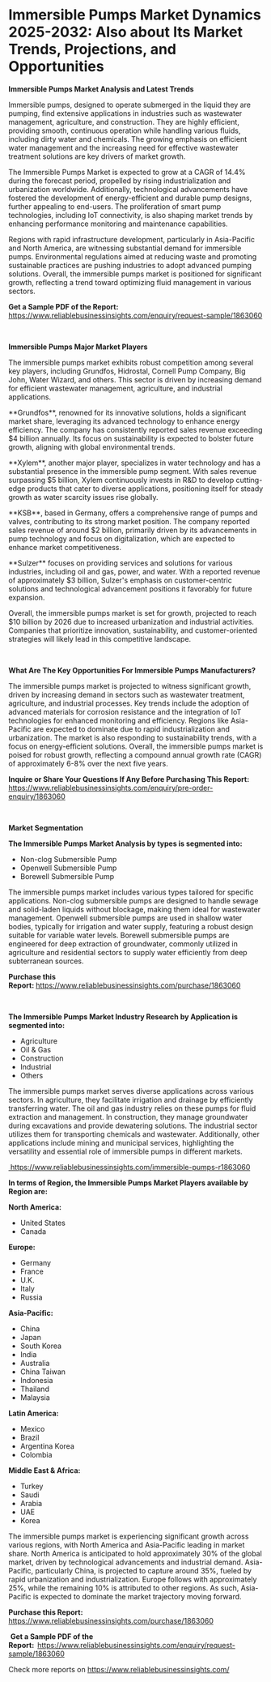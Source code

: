 <p><h1>Immersible Pumps Market Dynamics 2025-2032: Also about Its Market Trends, Projections, and Opportunities</h1></p><p><strong>Immersible Pumps Market Analysis and Latest Trends</strong></p>
<p><p>Immersible pumps, designed to operate submerged in the liquid they are pumping, find extensive applications in industries such as wastewater management, agriculture, and construction. They are highly efficient, providing smooth, continuous operation while handling various fluids, including dirty water and chemicals. The growing emphasis on efficient water management and the increasing need for effective wastewater treatment solutions are key drivers of market growth.</p><p>The Immersible Pumps Market is expected to grow at a CAGR of 14.4% during the forecast period, propelled by rising industrialization and urbanization worldwide. Additionally, technological advancements have fostered the development of energy-efficient and durable pump designs, further appealing to end-users. The proliferation of smart pump technologies, including IoT connectivity, is also shaping market trends by enhancing performance monitoring and maintenance capabilities.</p><p>Regions with rapid infrastructure development, particularly in Asia-Pacific and North America, are witnessing substantial demand for immersible pumps. Environmental regulations aimed at reducing waste and promoting sustainable practices are pushing industries to adopt advanced pumping solutions. Overall, the immersible pumps market is positioned for significant growth, reflecting a trend toward optimizing fluid management in various sectors.</p></p>
<p><strong>Get a Sample PDF of the Report:&nbsp;</strong> <a href="https://www.reliablebusinessinsights.com/enquiry/request-sample/1863060?utm_campaign=2319&utm_medium=2&utm_source=Github&utm_content=ia&utm_term=10042025&utm_id=immersible-pumps">https://www.reliablebusinessinsights.com/enquiry/request-sample/1863060</a></p>
<p>&nbsp;</p>
<p><strong>Immersible Pumps Major Market Players</strong></p>
<p><p>The immersible pumps market exhibits robust competition among several key players, including Grundfos, Hidrostal, Cornell Pump Company, Big John, Water Wizard, and others. This sector is driven by increasing demand for efficient wastewater management, agriculture, and industrial applications.</p><p>**Grundfos**, renowned for its innovative solutions, holds a significant market share, leveraging its advanced technology to enhance energy efficiency. The company has consistently reported sales revenue exceeding $4 billion annually. Its focus on sustainability is expected to bolster future growth, aligning with global environmental trends.</p><p>**Xylem**, another major player, specializes in water technology and has a substantial presence in the immersible pump segment. With sales revenue surpassing $5 billion, Xylem continuously invests in R&D to develop cutting-edge products that cater to diverse applications, positioning itself for steady growth as water scarcity issues rise globally.</p><p>**KSB**, based in Germany, offers a comprehensive range of pumps and valves, contributing to its strong market position. The company reported sales revenue of around $2 billion, primarily driven by its advancements in pump technology and focus on digitalization, which are expected to enhance market competitiveness.</p><p>**Sulzer** focuses on providing services and solutions for various industries, including oil and gas, power, and water. With a reported revenue of approximately $3 billion, Sulzer's emphasis on customer-centric solutions and technological advancement positions it favorably for future expansion.</p><p>Overall, the immersible pumps market is set for growth, projected to reach $10 billion by 2026 due to increased urbanization and industrial activities. Companies that prioritize innovation, sustainability, and customer-oriented strategies will likely lead in this competitive landscape.</p></p>
<p>&nbsp;</p>
<p><strong>What Are The Key Opportunities For Immersible Pumps Manufacturers?</strong></p>
<p><p>The immersible pumps market is projected to witness significant growth, driven by increasing demand in sectors such as wastewater treatment, agriculture, and industrial processes. Key trends include the adoption of advanced materials for corrosion resistance and the integration of IoT technologies for enhanced monitoring and efficiency. Regions like Asia-Pacific are expected to dominate due to rapid industrialization and urbanization. The market is also responding to sustainability trends, with a focus on energy-efficient solutions. Overall, the immersible pumps market is poised for robust growth, reflecting a compound annual growth rate (CAGR) of approximately 6-8% over the next five years.</p></p>
<p><strong>Inquire or Share Your Questions If Any Before Purchasing This Report:</strong> <a href="https://www.reliablebusinessinsights.com/enquiry/pre-order-enquiry/1863060?utm_campaign=2319&utm_medium=2&utm_source=Github&utm_content=ia&utm_term=10042025&utm_id=immersible-pumps">https://www.reliablebusinessinsights.com/enquiry/pre-order-enquiry/1863060</a></p>
<p>&nbsp;</p>
<p><strong>Market Segmentation</strong></p>
<p><strong>The Immersible Pumps Market Analysis by types is segmented into:</strong></p>
<p><ul><li>Non-clog Submersible Pump</li><li>Openwell Submersible Pump</li><li>Borewell Submersible Pump</li></ul></p>
<p><p>The immersible pumps market includes various types tailored for specific applications. Non-clog submersible pumps are designed to handle sewage and solid-laden liquids without blockage, making them ideal for wastewater management. Openwell submersible pumps are used in shallow water bodies, typically for irrigation and water supply, featuring a robust design suitable for variable water levels. Borewell submersible pumps are engineered for deep extraction of groundwater, commonly utilized in agriculture and residential sectors to supply water efficiently from deep subterranean sources.</p></p>
<p><strong>Purchase this Report:&nbsp;</strong><a href="https://www.reliablebusinessinsights.com/purchase/1863060?utm_campaign=2319&utm_medium=2&utm_source=Github&utm_content=ia&utm_term=10042025&utm_id=immersible-pumps">https://www.reliablebusinessinsights.com/purchase/1863060</a></p>
<p>&nbsp;</p>
<p><strong>The Immersible Pumps Market Industry Research by Application is segmented into:</strong></p>
<p><ul><li>Agriculture</li><li>Oil & Gas</li><li>Construction</li><li>Industrial</li><li>Others</li></ul></p>
<p><p>The immersible pumps market serves diverse applications across various sectors. In agriculture, they facilitate irrigation and drainage by efficiently transferring water. The oil and gas industry relies on these pumps for fluid extraction and management. In construction, they manage groundwater during excavations and provide dewatering solutions. The industrial sector utilizes them for transporting chemicals and wastewater. Additionally, other applications include mining and municipal services, highlighting the versatility and essential role of immersible pumps in different markets.</p></p>
<p><a href="https://www.reliablebusinessinsights.com/immersible-pumps-r1863060?utm_campaign=2319&utm_medium=2&utm_source=Github&utm_content=ia&utm_term=10042025&utm_id=immersible-pumps">&nbsp;https://www.reliablebusinessinsights.com/immersible-pumps-r1863060</a></p>
<p><strong>In terms of Region, the Immersible Pumps Market Players available by Region are:</strong></p>
<p>
    <p> <strong> North America: </strong>
        <ul>
            <li>United States</li>
            <li>Canada</li>
        </ul>
        </p> 
    <p> <strong> Europe: </strong>
        <ul>
            <li>Germany</li>
            <li>France</li>
            <li>U.K.</li>
            <li>Italy</li>
            <li>Russia</li>
        </ul>
        </p> 
    <p> <strong> Asia-Pacific: </strong>
        <ul>
            <li>China</li>
            <li>Japan</li>
            <li>South Korea</li>
            <li>India</li>
            <li>Australia</li>
            <li>China Taiwan</li>
            <li>Indonesia</li>
            <li>Thailand</li>
            <li>Malaysia</li>
        </ul>
        </p> 
    <p> <strong> Latin America: </strong>
        <ul>
            <li>Mexico</li>
            <li>Brazil</li>
            <li>Argentina Korea</li>
            <li>Colombia</li>
        </ul>
        </p> 
    <p> <strong> Middle East & Africa: </strong>
        <ul>
            <li>Turkey</li>
            <li>Saudi</li>
            <li>Arabia</li>
            <li>UAE</li>
            <li>Korea</li>
        </ul>
    </p>
    </p>
<p><p>The immersible pumps market is experiencing significant growth across various regions, with North America and Asia-Pacific leading in market share. North America is anticipated to hold approximately 30% of the global market, driven by technological advancements and industrial demand. Asia-Pacific, particularly China, is projected to capture around 35%, fueled by rapid urbanization and industrialization. Europe follows with approximately 25%, while the remaining 10% is attributed to other regions. As such, Asia-Pacific is expected to dominate the market trajectory moving forward.</p></p>
<p><strong>Purchase this Report: </strong><a href="https://www.reliablebusinessinsights.com/purchase/1863060?utm_campaign=2319&utm_medium=2&utm_source=Github&utm_content=ia&utm_term=10042025&utm_id=immersible-pumps">https://www.reliablebusinessinsights.com/purchase/1863060</a></p>
<p>&nbsp;<strong>Get a Sample PDF of the Report:&nbsp;&nbsp;</strong><a href="https://www.reliablebusinessinsights.com/enquiry/request-sample/1863060?utm_campaign=2319&utm_medium=2&utm_source=Github&utm_content=ia&utm_term=10042025&utm_id=immersible-pumps">https://www.reliablebusinessinsights.com/enquiry/request-sample/1863060</a></p>
<p><strong></strong></p>
<p>Check more reports on <a href="https://www.reliablebusinessinsights.com/?utm_campaign=2319&utm_medium=2&utm_source=Github&utm_content=ia&utm_term=10042025&utm_id=immersible-pumps">https://www.reliablebusinessinsights.com/</a></p>